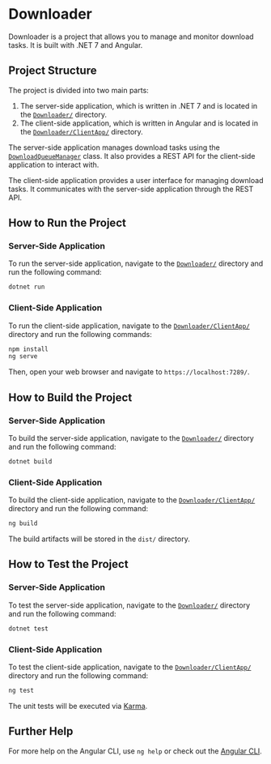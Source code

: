 # Downloader

Downloader is a project that allows you to manage and monitor download tasks. It is built with .NET 7 and Angular.

## Project Structure

The project is divided into two main parts:

1. The server-side application, which is written in .NET 7 and is located in the [`Downloader/`](Downloader/) directory.
2. The client-side application, which is written in Angular and is located in the [`Downloader/ClientApp/`](Downloader/ClientApp/) directory.

The server-side application manages download tasks using the [`DownloadQueueManager`](Downloader/Workers/DownloadQueueManager.cs) class. It also provides a REST API for the client-side application to interact with.

The client-side application provides a user interface for managing download tasks. It communicates with the server-side application through the REST API.

## How to Run the Project

### Server-Side Application

To run the server-side application, navigate to the [`Downloader/`](Downloader/) directory and run the following command:

```sh
dotnet run
```

### Client-Side Application

To run the client-side application, navigate to the [`Downloader/ClientApp/`](Downloader/ClientApp/) directory and run the following commands:

```sh
npm install
ng serve
```

Then, open your web browser and navigate to `https://localhost:7289/`.

## How to Build the Project

### Server-Side Application

To build the server-side application, navigate to the [`Downloader/`](Downloader/) directory and run the following command:

```sh
dotnet build
```

### Client-Side Application

To build the client-side application, navigate to the [`Downloader/ClientApp/`](Downloader/ClientApp/) directory and run the following command:

```sh
ng build
```

The build artifacts will be stored in the `dist/` directory.

## How to Test the Project

### Server-Side Application

To test the server-side application, navigate to the [`Downloader/`](Downloader/) directory and run the following command:

```sh
dotnet test
```

### Client-Side Application

To test the client-side application, navigate to the [`Downloader/ClientApp/`](Downloader/ClientApp/) directory and run the following command:

```sh
ng test
```

The unit tests will be executed via [Karma](https://karma-runner.github.io).

## Further Help

For more help on the Angular CLI, use `ng help` or check out the [Angular CLI](https://angular.io/cli).
